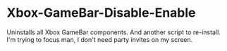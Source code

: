 # Xbox-GameBar-Disable-Enable
Uninstalls all Xbox GameBar components. And another script to re-install. I'm trying to focus man, I don't need party invites on my screen.
